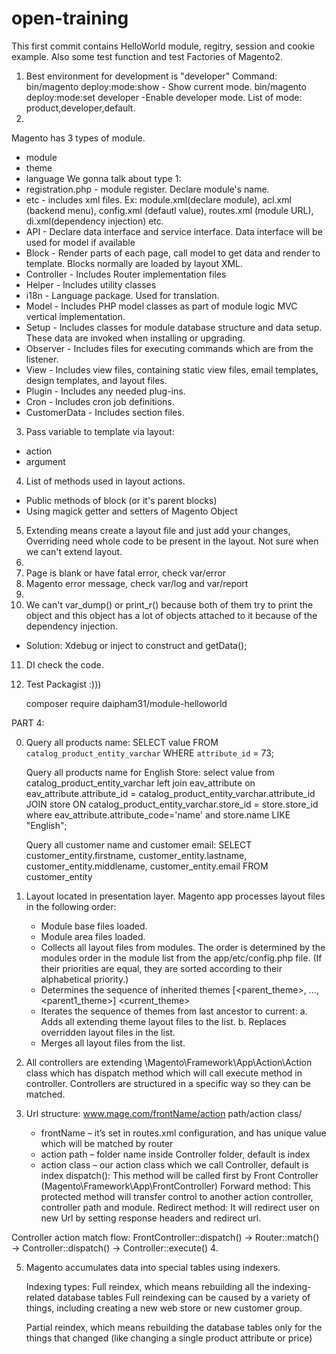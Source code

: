# open-training
This first commit contains HelloWorld module, regitry, session and cookie example. Also some test function and test Factories of Magento2.

1. Best environment for development is "developer"
Command:
bin/magento deploy:mode:show - Show current mode.
bin/magento deploy:mode:set developer -Enable developer mode. 
List of mode: product,developer,default.
2. 
Magento has 3 types of module.
- module
- theme
- language
We gonna talk about type 1:
- registration.php - module register. Declare module's name.
- etc - includes xml files. Ex: module.xml(declare module), acl.xml (backend menu), config.xml (defautl value), routes.xml (module URL), di.xml(dependency injection) etc.
- API - Declare data interface and service interface. Data interface will be used for model if available
- Block - Render parts of each page, call model to get data and render to template. Blocks normally are loaded by layout XML.
- Controller - Includes Router implementation files
- Helper - Includes utility classes
- i18n - Language package. Used for translation.
- Model - Includes PHP model classes as part of module logic MVC vertical implementation.
- Setup - Includes classes for module database structure and data setup. These data are invoked when installing or upgrading.
- Observer - Includes files for executing commands which are from the listener.
- View - Includes view files, containing static view files, email templates, design templates, and layout files.
- Plugin - Includes any needed plug-ins.
- Cron - Includes cron job definitions.
- CustomerData - Includes section files.
3. Pass variable to template via layout:
- action
- argument
4. List of methods used in layout actions.
- Public methods of block (or it's parent blocks)
- Using magick getter and setters of Magento Object
5. Extending means create a layout file and just add your changes, Overriding need whole code to be present in the layout.
Not sure when we can't extend layout.
6. 
7. Page is blank or have fatal error, check var/error
8. Magento error message, check var/log and var/report
9. 
10. We can't var_dump() or print_r() because both of them try to print the object and this object has a lot of objects attached to it because of the dependency injection.
- Solution: Xdebug or inject to construct and getData();
11. DI check the code.

12. Test Packagist :))) 

    composer require daipham31/module-helloworld


PART 4:

0. Query all products name:
SELECT value FROM   `catalog_product_entity_varchar` WHERE  `attribute_id` = 73;

    Query all products name for English Store:
select value from catalog_product_entity_varchar left join eav_attribute on eav_attribute.attribute_id = catalog_product_entity_varchar.attribute_id JOIN store ON catalog_product_entity_varchar.store_id = store.store_id where eav_attribute.attribute_code='name' and store.name LIKE "English";


    Query all customer name and customer email:
SELECT customer_entity.firstname, customer_entity.lastname, customer_entity.middlename, customer_entity.email FROM customer_entity


1. Layout located in presentation layer.
Magento app processes layout files in the following order:
    - Module base files loaded.
    - Module area files loaded.
    - Collects all layout files from modules. The order is determined by the modules order in the module list from the app/etc/config.php file. (If their        priorities are equal, they are sorted according to their alphabetical priority.)
    - Determines the sequence of inherited themes [<parent_theme>, ..., <parent1_theme>] <current_theme>
    - Iterates the sequence of themes from last ancestor to current:
        a. Adds all extending theme layout files to the list.
        b. Replaces overridden layout files in the list.
    - Merges all layout files from the list.

2. All controllers are extending \Magento\Framework\App\Action\Action class which has dispatch method which will call execute method in controller. Controllers are structured in a specific way so they can be matched.

3. Url structure:
    www.mage.com/frontName/action path/action class/

    - frontName – it’s set in routes.xml configuration, and has unique value which will be matched by router
    - action path – folder name inside Controller folder, default is index
    - action class – our action class which we call Controller, default is index
dispatch(): This method will be called first by Front Controller (Magento\Framework\App\FrontController)
Forward method: This protected method will transfer control to another action controller, controller path and module. 
Redirect method: It will redirect user on new Url by setting response headers and redirect url.


Controller action match flow:
FrontController::dispatch() → Router::match() → Controller::dispatch() -> Controller::execute()
4. 

5. Magento accumulates data into special tables using indexers.

    Indexing types:
    Full reindex, which means rebuilding all the indexing-related database tables
    Full reindexing can be caused by a variety of things, including creating a new web store or new customer group.

    Partial reindex, which means rebuilding the database tables only for the things that changed (like changing a single product attribute or price)




